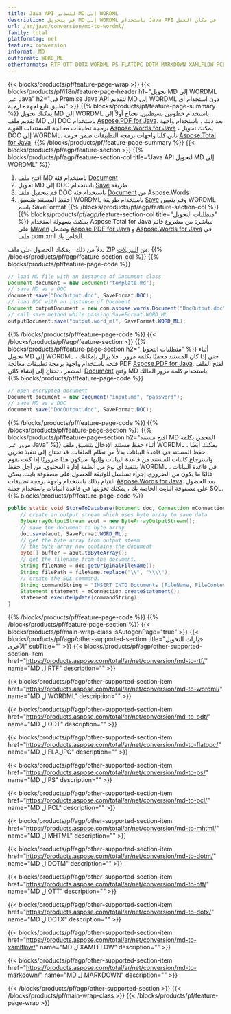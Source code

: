 ```yaml
---
title: Java API لتصدير MD إلى WORDML
description: قم بتحويل MD إلى WORDML باستخدام Java API في مكان العمل
url: /ar/java/conversion/md-to-wordml/
family: total
platformtag: net
feature: conversion
informat: MD
outformat: WORD_ML
otherformats: RTF OTT DOTX WORDML PS FLATOPC DOTM MARKDOWN XAMLFLOW PCL MHTML DOT
---
```

{{< blocks/products/pf/feature-page-wrap >}}
{{< blocks/products/pf/i18n/feature-page-header h1="تحويل MD إلى WORDML عبر Java" h2="في Premise Java API لتقديم MD إلى WORDML دون استخدام أي تطبيق تابع لجهة خارجية" >}}
{{% blocks/products/pf/feature-page-summary %}}
يمكنك تحويل MD إلى WORDML باستخدام خطوتين بسيطتين. تحتاج أولاً إلى تقديم ملف MD إلى DOC باستخدام [Aspose.PDF for Java](https://products.aspose.com/pdf/java/). بعد ذلك ، باستخدام واجهة برمجة تطبيقات معالجة المستندات القوية [Aspose.Words for Java](https://products.aspose.com/words/java/) ، يمكنك تحويل DOC إلى WORDML. تأتي كلتا واجهات برمجة التطبيقات ضمن حزمة [Aspose.Total for Java](https://products.aspose.com/total/java/).
{{% /blocks/products/pf/feature-page-summary  %}}
{{< blocks/products/pf/agp/feature-section >}}
{{% blocks/products/pf/agp/feature-section-col title="Java API لتحويل MD إلى WORDML" %}}
1. افتح ملف MD باستخدام فئة [Document](https://apireference.aspose.com/pdf/java/com.aspose.pdf/Document)
2. تحويل MD إلى DOC باستخدام [Save](https://apireference.aspose.com/pdf/java/com.aspose.pdf/Document#save-java.lang.String-com.aspose.pdf.SaveOptions) طريقة
3. قم بتحميل ملف DOC باستخدام فئة [Document](https://apireference.aspose.com/words/java/com.aspose.words/Document) من Aspose.Words
4. احفظ المستند بتنسيق WORDML باستخدام طريقة [Save](https://apireference.aspose.com/words/java/com.aspose.words/Document#save(java.lang.String.int)) وقم بتعيين WORDML باسم SaveFormat
{{% /blocks/products/pf/agp/feature-section-col %}}
{{% blocks/products/pf/agp/feature-section-col title="متطلبات التحويل" %}}
يمكنك بسهولة استخدام Aspose.Total for Java مباشرة من مشروع قائم على [Maven](https://repository.aspose.com/webapp/#/artifacts/browse/tree/General/repo/com/aspose/aspose-total) وتشمل [Aspose.PDF for Java](https://docs.aspose.com/pdf/java/installation/) و [Aspose.Words for Java](https://docs.aspose.com/words/java/installation/) في ملف pom.xml الخاص بك.

بدلاً من ذلك ، يمكنك الحصول على ملف ZIP من [التنزيلات](https://downloads.aspose.com/total/java).
{{% /blocks/products/pf/agp/feature-section-col %}}
{{% blocks/products/pf/feature-page-code %}}

```java
// load MD file with an instance of Document class
Document document = new Document("template.md");
// save MD as a DOC 
document.save("DocOutput.doc", SaveFormat.DOC); 
// load DOC with an instance of Document
Document outputDocument = new com.aspose.words.Document("DocOutput.doc");
// call save method while passing SaveFormat.WORD_ML
outputDocument.save("output.word_ml", SaveFormat.WORD_ML);   
```

{{% /blocks/products/pf/feature-page-code %}}
{{< /blocks/products/pf/agp/feature-section >}}
{{% blocks/products/pf/feature-page-section  h2="متطلبات التحويل" %}}
أثناء تحويل MD إلى WORDML ، حتى إذا كان المستند محميًا بكلمة مرور ، فلا يزال بإمكانك فتحه باستخدام واجهة برمجة تطبيقات معالجة PDF [Aspose.PDF for Java](https://docs.aspose.com/pdf/java/installation/). لفتح الملف المشفر ، تحتاج إلى إنشاء كائن [Document](https://apireference.aspose.com/pdf/java/com.aspose.pdf/Document) وفتح MD باستخدام كلمة مرور المالك.  
{{% blocks/products/pf/feature-page-code %}}

```cs
// open encrypted document
Document document = new Document("input.md", "password");
// save MD as a DOC 
document.save("DocOutput.doc", SaveFormat.DOC);
```

{{% /blocks/products/pf/feature-page-code  %}}
{{% /blocks/products/pf/feature-page-section %}}
{{% blocks/products/pf/feature-page-section  h2="افتح مستند MD المحمي بكلمة مرور عبر Java" %}}
أثناء حفظ مستند الإدخال بتنسيق ملف WORDML ، يمكنك أيضًا حفظ المستند في قاعدة البيانات بدلاً من نظام الملفات. قد تحتاج إلى تنفيذ تخزين واسترجاع كائنات المستند من قاعدة البيانات وإليها. سيكون هذا ضروريًا إذا كنت تقوم بتنفيذ أي نوع من أنظمة إدارة المحتوى. من أجل حفظ WORDML في قاعدة البيانات ، غالبًا ما يكون من الضروري إجراء تسلسل للوثيقة للحصول على مصفوفة بايت. يمكن القيام بذلك باستخدام واجهة برمجة تطبيقات [Aspose.Words for Java](https://products.aspose.com/words/Java/). بعد الحصول على مصفوفة البايت الخاصة بك ، يمكنك تخزينها في قاعدة البيانات باستخدام جملة SQL. 
{{% blocks/products/pf/feature-page-code %}}

```java
public static void StoreToDatabase(Document doc, Connection mConnection) throws Exception {
    // create an output stream which uses byte array to save data
    ByteArrayOutputStream aout = new ByteArrayOutputStream();
    // save the document to byte array
    doc.save(aout, SaveFormat.WORD_ML);
    // get the byte array from output steam
    // the byte array now contains the document
    byte[] buffer = aout.toByteArray();
    // get the filename from the document.
    String fileName = doc.getOriginalFileName();
    String filePath = fileName.replace("\\", "\\\\");
    // create the SQL command.
    String commandString = "INSERT INTO Documents (FileName, FileContent) VALUES('" + filePath + "', '" + buffer + "')";
    Statement statement = mConnection.createStatement();
    statement.executeUpdate(commandString);
}  
```

{{% /blocks/products/pf/feature-page-code  %}}
{{% /blocks/products/pf/feature-page-section %}}
{{< blocks/products/pf/main-wrap-class isAutogenPage="true" >}}
{{< blocks/products/pf/agp/other-supported-section title="خيارات التحويل الأخرى" subTitle="" >}}
{{< blocks/products/pf/agp/other-supported-section-item href="https://products.aspose.com/total/ar/net/conversion/md-to-rtf/" name="MD ل RTF" description="" >}}

{{< blocks/products/pf/agp/other-supported-section-item href="https://products.aspose.com/total/ar/net/conversion/md-to-wordml/" name="MD ل WORDML" description="" >}}

{{< blocks/products/pf/agp/other-supported-section-item href="https://products.aspose.com/total/ar/net/conversion/md-to-odt/" name="MD ل ODT" description="" >}}

{{< blocks/products/pf/agp/other-supported-section-item href="https://products.aspose.com/total/ar/net/conversion/md-to-flatopc/" name="MD ل FLAلPC" description="" >}}

{{< blocks/products/pf/agp/other-supported-section-item href="https://products.aspose.com/total/ar/net/conversion/md-to-ps/" name="MD ل PS" description="" >}}

{{< blocks/products/pf/agp/other-supported-section-item href="https://products.aspose.com/total/ar/net/conversion/md-to-pcl/" name="MD ل PCL" description="" >}}

{{< blocks/products/pf/agp/other-supported-section-item href="https://products.aspose.com/total/ar/net/conversion/md-to-mhtml/" name="MD ل MHTML" description="" >}}

{{< blocks/products/pf/agp/other-supported-section-item href="https://products.aspose.com/total/ar/net/conversion/md-to-dotm/" name="MD ل DOTM" description="" >}}

{{< blocks/products/pf/agp/other-supported-section-item href="https://products.aspose.com/total/ar/net/conversion/md-to-ott/" name="MD ل OTT" description="" >}}

{{< blocks/products/pf/agp/other-supported-section-item href="https://products.aspose.com/total/ar/net/conversion/md-to-dotx/" name="MD ل DOTX" description="" >}}

{{< blocks/products/pf/agp/other-supported-section-item href="https://products.aspose.com/total/ar/net/conversion/md-to-xamlflow/" name="MD ل XAMLFLOW" description="" >}}

{{< blocks/products/pf/agp/other-supported-section-item href="https://products.aspose.com/total/ar/net/conversion/md-to-markdown/" name="MD ل MARKDOWN" description="" >}}


{{< /blocks/products/pf/agp/other-supported-section >}}
{{< /blocks/products/pf/main-wrap-class >}}
{{< /blocks/products/pf/feature-page-wrap >}}